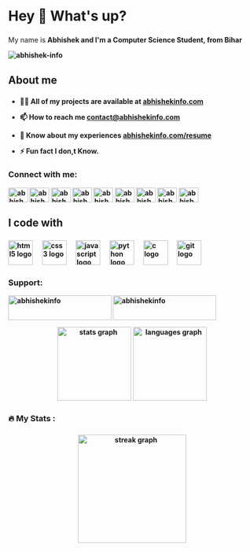 <h1 align="left">Hey 👋 What's up?</h1>

###

<p align="left">My name is <b>Abhishek<b> and I'm a Computer Science Student, from Bihar </p>

<p align="left"> <img src="https://komarev.com/ghpvc/?username=abhishek-info&label=Profile%20views&color=0e75b6&style=flat" alt="abhishek-info" /> </p>

###

<h2 align="left">About me</h2>

###

- 👨‍💻 All of my projects are available at [abhishekinfo.com](abhishekinfo.com)

- 📫 How to reach me **contact@abhishekinfo.com**

- 📄 Know about my experiences [abhishekinfo.com/resume](abhishekinfo.com/resume)

- ⚡ Fun fact **I don,t Know.**

###

<h3 align="left">Connect with me:</h3>
<p align="left">
<a href="https://twitter.com/abhishekinfo108" target="blank"><img align="center" src="https://raw.githubusercontent.com/rahuldkjain/github-profile-readme-generator/master/src/images/icons/Social/twitter.svg" alt="abhishekinfo108" height="30" width="40" /></a>
<a href="https://linkedin.com/in/abhishek-info" target="blank"><img align="center" src="https://raw.githubusercontent.com/rahuldkjain/github-profile-readme-generator/master/src/images/icons/Social/linked-in-alt.svg" alt="abhishek-info" height="30" width="40" /></a>
<a href="https://fb.com/abhishekinfo" target="blank"><img align="center" src="https://raw.githubusercontent.com/rahuldkjain/github-profile-readme-generator/master/src/images/icons/Social/facebook.svg" alt="abhishekinfo" height="30" width="40" /></a>
<a href="https://instagram.com/abhishek_info" target="blank"><img align="center" src="https://raw.githubusercontent.com/rahuldkjain/github-profile-readme-generator/master/src/images/icons/Social/instagram.svg" alt="abhishek_info" height="30" width="40" /></a>
<a href="https://www.youtube.com/c/abhishekinfo108" target="blank"><img align="center" src="https://raw.githubusercontent.com/rahuldkjain/github-profile-readme-generator/master/src/images/icons/Social/youtube.svg" alt="abhishekinfo108" height="30" width="40" /></a>
<a href="https://www.codechef.com/users/abhishekinfo" target="blank"><img align="center" src="https://cdn.jsdelivr.net/npm/simple-icons@3.1.0/icons/codechef.svg" alt="abhishekinfo" height="30" width="40" /></a>
<a href="https://www.hackerrank.com/abhishekinfo" target="blank"><img align="center" src="https://raw.githubusercontent.com/rahuldkjain/github-profile-readme-generator/master/src/images/icons/Social/hackerrank.svg" alt="abhishekinfo" height="30" width="40" /></a>
<a href="https://www.leetcode.com/abhishekinfo" target="blank"><img align="center" src="https://raw.githubusercontent.com/rahuldkjain/github-profile-readme-generator/master/src/images/icons/Social/leet-code.svg" alt="abhishekinfo" height="30" width="40" /></a>
<a href="https://discord.gg/abhishekinfo" target="blank"><img align="center" src="https://raw.githubusercontent.com/rahuldkjain/github-profile-readme-generator/master/src/images/icons/Social/discord.svg" alt="abhishekinfo" height="30" width="40" /></a>
</p>

###

<h2 align="left">I code with</h2>

###

<div align="left">
  <img src="https://cdn.jsdelivr.net/gh/devicons/devicon/icons/html5/html5-original.svg" height="50" alt="html5 logo"  />
  <img width="12" />
  <img src="https://cdn.jsdelivr.net/gh/devicons/devicon/icons/css3/css3-original.svg" height="50" alt="css3 logo"  />
  <img width="12" />
  <img src="https://cdn.jsdelivr.net/gh/devicons/devicon/icons/javascript/javascript-original.svg" height="50" alt="javascript logo"  />
  <img width="12" />
  <img src="https://cdn.jsdelivr.net/gh/devicons/devicon/icons/python/python-original.svg" height="50" alt="python logo"  />
  <img width="12" />
  <img src="https://cdn.jsdelivr.net/gh/devicons/devicon/icons/c/c-original.svg" height="50" alt="c logo"  />
  <img width="12" />
  <img src="https://cdn.jsdelivr.net/gh/devicons/devicon/icons/git/git-original.svg" height="50" alt="git logo"  />
</div>

<h3 align="left">Support:</h3>
<p><a href="https://www.buymeacoffee.com/abhishekinfo"> <img align="left" src="https://cdn.buymeacoffee.com/buttons/v2/default-yellow.png" height="50" width="210" alt="abhishekinfo" /></a><a href="https://ko-fi.com/abhishekinfo"> <img align="left" src="https://cdn.ko-fi.com/cdn/kofi3.png?v=3" height="50" width="210" alt="abhishekinfo" /></a></p><br><br>

###


<h2 align="left"> </h2>

###

<div align="center">
  <img src="https://github-readme-stats.vercel.app/api?username=abhishek-info&hide_title=false&hide_rank=false&show_icons=true&include_all_commits=true&count_private=true&disable_animations=false&theme=dracula&locale=en&hide_border=false" height="150" alt="stats graph"             />
  <img src="https://github-readme-stats.vercel.app/api/top-langs?username=abhishek-info&locale=en&hide_title=false&layout=compact&card_width=320&langs_count=5&theme=dracula&hide_border=false" height="150" alt="languages graph"  />
</div>

###

<h3 align="left">🔥   My Stats :</h3>

###

<div align="center">
  <img src="https://streak-stats.demolab.com?user=abhishek-info&locale=en&mode=daily&theme=dark&hide_border=false&border_radius=5&order=3" height="220" alt="streak graph"  />
</div>

###
